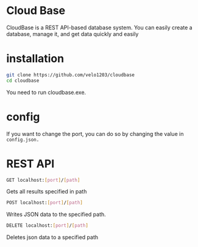 # Cloud Base

CloudBase is a REST API-based database system. You can easily create a database, manage it, and get data quickly and easily

# installation

```bash
git clone https://github.com/velo1203/cloudbase
cd cloudbase
```

You need to run cloudbase.exe.

# config

If you want to change the port, you can do so by changing the value in `config.json.`

# REST API

```bash
GET localhost:[port]/[path]
```

Gets all results specified in path

```bash
POST localhost:[port]/[path]
```

Writes JSON data to the specified path.

```bash
DELETE localhost:[port]/[path]
```

Deletes json data to a specified path

